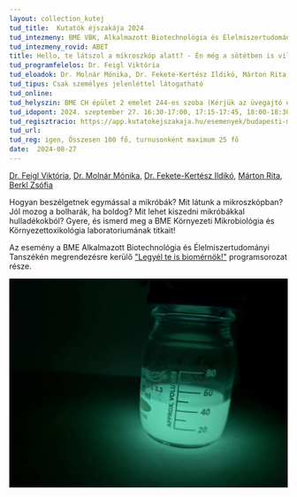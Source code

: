```yaml
---
layout: collection_kutej
tud_title:  Kutatók éjszakája 2024
tud_intezmeny: BME VBK, Alkalmazott Biotechnológia és Élelmiszertudományi Tanszék
tud_intezmeny_rovid: ABET
title: Hello, te látszol a mikroszkóp alatt? - Én még a sötétben is világítok!
tud_programfelelos: Dr. Feigl Viktória
tud_eloadok: Dr. Molnár Mónika, Dr. Fekete-Kertész Ildikó, Márton Rita, Berkl Zsófia
tud_tipus: Csak személyes jelenléttel látogatható 
tud_online: 
tud_helyszin: BME CH épület 2 emelet 244-es szoba (Kérjük az üvegajtó előtt várakozni!), Budapest, Szent Gellért tér 4. 
tud_idopont: 2024. szeptember 27. 16:30-17:00, 17:15-17:45, 18:00-18:30, 18:45-19:15
tud_regisztracio: https://app.kutatokejszakaja.hu/esemenyek/budapesti-muszaki-es-gazdasagtudomanyi-egyetem-bme/hello-te-latszol-a-mikroszkop-alatt-en-meg-a-sotetben-is-vilagitok
tud_url: 
tud_reg: igen, Összesen 100 fő, turnusonként maximum 25 fő
date:  2024-08-27
---
```



[Dr. Feigl Viktória](https://tudprog.bme.hu/kutatok_ejszakaja/profilok/feigl_viktoria_dora), [Dr. Molnár Mónika](https://tudprog.bme.hu/kutatok_ejszakaja/profilok/molnar_monika), 
[Dr. Fekete-Kertész Ildikó](https://tudprog.bme.hu/kutatok_ejszakaja/profilok/fekete_kertesz_ildiko), [Márton Rita](https://tudprog.bme.hu/kutatok_ejszakaja/profilok/marton_rita), 
[Berkl Zsófia](https://tudprog.bme.hu/kutatok_ejszakaja/profilok/berkl_zsofia)

Hogyan beszélgetnek egymással a mikróbák? Mit látunk a mikroszkópban? Jól mozog a bolharák, ha boldog? Mit lehet kiszedni mikróbákkal hulladékokból? Gyere, és ismerd meg a BME Környezeti Mikrobiológia és Környezettoxikológia laboratoriumának titkait!

Az esemény a BME Alkalmazott Biotechnológia és Élelmiszertudományi Tanszékén megrendezésre kerülő ["Legyél te is biomérnök!"](https://kutatok.org/abettt/2024/09/04/kutatok-ejszakaja-2024-legyel-te-is-biomernok-programsorozat/) programsorozat része.


![Hello, te látszol a mikroszkóp alatt? - Én még a sötétben is világítok!](../2024/images/hello-te-latszol-a-mikroszkop-alatt-en-meg-a-sotetben.jpeg)

